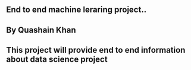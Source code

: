  ## End to end machine leraring project..
 ## By Quashain Khan
 ## This project will provide end to end information about data science project
 
 
